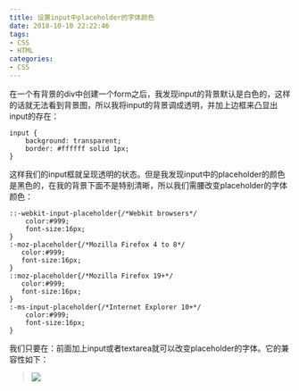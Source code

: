```yaml
---
title: 设置input中placeholder的字体颜色
date: 2018-10-10 22:22:46
tags:
- CSS
- HTML
categories:
- CSS
---
```

在一个有背景的div中创建一个form之后，我发现input的背景默认是白色的，这样的话就无法看到背景图，所以我将input的背景调成透明，并加上边框来凸显出input的存在：

	input {
	    background: transparent;
	    border: #ffffff solid 1px;
	}

这样我们的input框就呈现透明的状态。但是我发现input中的placeholder的颜色是黑色的，在我的背景下面不是特别清晰，所以我们需腰改变placeholder的字体颜色：

	::-webkit-input-placeholder{/*Webkit browsers*/
	    color:#999;
	    font-size:16px;
	}
	:-moz-placeholder{/*Mozilla Firefox 4 to 8*/
	   color:#999;
	   font-size:16px;
	}
	::moz-placeholder{/*Mozilla Firefox 19+*/
	   color:#999;
	   font-size:16px;
	}
	:-ms-input-placeholder{/*Internet Explorer 10+*/
	    color:#999;
	    font-size:16px;
	}

我们只要在：前面加上input或者textarea就可以改变placeholder的字体。它的兼容性如下：

>![](/img/html/1.png)